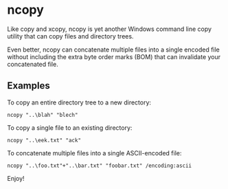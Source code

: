 ﻿ncopy
=======

Like copy and xcopy, ncopy is yet another Windows command line copy utility that can copy files and directory trees.

Even better, ncopy can concatenate multiple files into a single encoded file without including the extra byte order marks (BOM) that can invalidate your concatenated file.

Examples
--------

To copy an entire directory tree to a new directory:

	ncopy "..\blah" "blech"

To copy a single file to an existing directory:

	ncopy "..\eek.txt" "ack"

To concatenate multiple files into a single ASCII-encoded file:

	ncopy "..\foo.txt"+"..\bar.txt" "foobar.txt" /encoding:ascii

Enjoy!